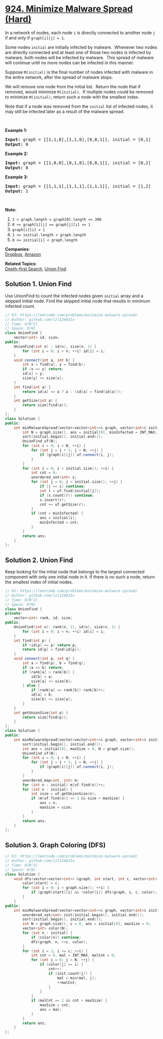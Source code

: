# [924. Minimize Malware Spread (Hard)](https://leetcode.com/problems/minimize-malware-spread/)

<p>In a network of nodes, each node <code>i</code> is directly connected to another node <code>j</code> if and only if&nbsp;<code>graph[i][j] = 1</code>.</p>

<p>Some nodes <code>initial</code> are initially infected by malware.&nbsp; Whenever two nodes are directly connected and at least one of those two nodes is infected by malware, both nodes will be infected by malware.&nbsp; This spread of malware will continue until no more nodes can be infected in this manner.</p>

<p>Suppose <code>M(initial)</code>&nbsp;is the final number of nodes infected with malware in the entire network, after the spread of malware stops.</p>

<p>We will&nbsp;remove one node from the initial list.&nbsp; Return the node that if removed, would minimize&nbsp;<code>M(initial)</code>.&nbsp; If multiple nodes could be removed to minimize <code>M(initial)</code>, return such a node with the smallest index.</p>

<p>Note that if a node was removed from the <code>initial</code>&nbsp;list of infected nodes, it may still be infected later as a result of the malware spread.</p>

<p>&nbsp;</p>

<ol>
</ol>

<p><strong>Example 1:</strong></p>

<pre><strong>Input: </strong>graph = [[1,1,0],[1,1,0],[0,0,1]], initial = [0,1]
<strong>Output: </strong>0
</pre>

<p><strong>Example 2:</strong></p>

<pre><strong>Input: </strong>graph = [[1,0,0],[0,1,0],[0,0,1]], initial = [0,2]
<strong>Output: </strong>0
</pre>

<p><strong>Example 3:</strong></p>

<pre><strong>Input: </strong>graph = [[1,1,1],[1,1,1],[1,1,1]], initial = [1,2]
<strong>Output: </strong>1
</pre>

<p>&nbsp;</p>

<p><strong>Note:</strong></p>

<ol>
	<li><code>1 &lt; graph.length = graph[0].length &lt;= 300</code></li>
	<li><code>0 &lt;= graph[i][j] == graph[j][i] &lt;= 1</code></li>
	<li><code>graph[i][i] = 1</code></li>
	<li><code>1 &lt;= initial.length &lt; graph.length</code></li>
	<li><code>0 &lt;= initial[i] &lt; graph.length</code></li>
</ol>


**Companies**:  
[Dropbox](https://leetcode.com/company/dropbox), [Amazon](https://leetcode.com/company/amazon)

**Related Topics**:  
[Depth-first Search](https://leetcode.com/tag/depth-first-search/), [Union Find](https://leetcode.com/tag/union-find/)

## Solution 1. Union Find

Use UnionFind to count the infected nodes given `initial` array and a skipped initial node. Find the skipped initial node that results in minimum infected count.

```cpp
// OJ: https://leetcode.com/problems/minimize-malware-spread/
// Author: github.com/lzl124631x
// Time: O(N^2)
// Space: O(N)
class UnionFind {
    vector<int> id, size;
public:
    UnionFind(int n) : id(n), size(n, 1) {
        for (int i = 0; i < n; ++i) id[i] = i;
    }
    void connect(int a, int b) {
        int x = find(a), y = find(b);
        if (x == y) return;
        id[x] = y;
        size[y] += size[x];
    }
    int find(int a) {
        return id[a] == a ? a : (id[a] = find(id[a]));
    }
    int getSize(int a) {
        return size[find(a)];
    }
};
class Solution {
public:
    int minMalwareSpread(vector<vector<int>>& graph, vector<int>& initial) {
        int N = graph.size(), ans = initial[0], minInfected = INT_MAX;
        sort(initial.begin(), initial.end());
        UnionFind uf(N);
        for (int i = 0; i < N; ++i) {
            for (int j = i + 1; j < N; ++j) {
                if (graph[i][j]) uf.connect(i, j);
            }
        }
        for (int i = 0; i < initial.size(); ++i) {
            int cnt = 0;
            unordered_set<int> s;
            for (int j = 0; j < initial.size(); ++j) {
                if (j == i) continue;
                int r = uf.find(initial[j]);
                if (s.count(r)) continue;
                s.insert(r);
                cnt += uf.getSize(r);
            }
            if (cnt < minInfected) {
                ans = initial[i];
                minInfected = cnt;
            }
        }
        return ans;
    }
};
```

## Solution 2. Union Find

Keep looking for the initial node that belongs to the largest connected component with only one initial node in it. If there is no such a node, return the smallest index of initial nodes.

```cpp
// OJ: https://leetcode.com/problems/minimize-malware-spread/
// Author: github.com/lzl124631x
// Time: O(N^2)
// Space: O(N)
class UnionFind {
private:
    vector<int> rank, id, size;
public:
    UnionFind(int n): rank(n, 1), id(n), size(n, 1) {
        for (int i = 0; i < n; ++i) id[i] = i;
    }
    int find(int p) {
        if (id[p] == p) return p;
        return id[p] = find(id[p]);
    }
    void connect(int p, int q) {
        int a = find(p), b = find(q);
        if (a == b) return;
        if (rank[a] > rank[b]) {
            id[b] = a;
            size[a] += size[b];
        } else {
            if (rank[a] == rank[b]) rank[b]++;
            id[a] = b;
            size[b] += size[a];
        }
    }
    int getUnionSize(int p) {
        return size[find(p)];
    }
};
class Solution {
public:
    int minMalwareSpread(vector<vector<int>>& graph, vector<int>& initial) {
        sort(initial.begin(), initial.end());
        int ans = initial[0], maxSize = 0, N = graph.size();
        UnionFind uf(N);
        for (int i = 0; i < N; ++i) {
            for (int j = i + 1; j < N; ++j) {
                if (graph[i][j]) uf.connect(i, j);
            }
        }
        unordered_map<int, int> m;
        for (int n : initial) m[uf.find(n)]++;
        for (int n : initial) {
            int size = uf.getUnionSize(n);
            if (m[uf.find(n)] == 1 && size > maxSize) {
                ans = n;
                maxSize = size;
            }
        }
        return ans;
    }
};
```

## Solution 3. Graph Coloring (DFS)

```cpp
// OJ: https://leetcode.com/problems/minimize-malware-spread/
// Author: github.com/lzl124631x
// Time: O(N^2)
// Space: O(N)
class Solution {
    void dfs(vector<vector<int>> &graph, int start, int c, vector<int> &color) {
        color[start] = c;
        for (int i = 0; i < graph.size(); ++i) {
            if (graph[start][i] && !color[i]) dfs(graph, i, c, color);
        }
    }
public:
    int minMalwareSpread(vector<vector<int>>& graph, vector<int>& initial) {
        unordered_set<int> init(initial.begin(), initial.end());
        sort(initial.begin(), initial.end());
        int N = graph.size(), c = 0, ans = initial[0], maxSize = 0;
        vector<int> color(N);
        for (int n : initial) {
            if (color[n]) continue;
            dfs(graph, n, ++c, color);
        }
        for (int i = 1; i <= c; ++i) {
            int cnt = 0, mal = INT_MAX, malCnt = 0;
            for (int j = 0; j < N; ++j) {
                if (color[j] == i) {
                    cnt++;
                    if (init.count(j)) {
                        mal = min(mal, j);
                        ++malCnt;
                    }
                }
            }
            if (malCnt == 1 && cnt > maxSize) {
                maxSize = cnt;
                ans = mal;
            }
        }
        return ans;
    }
};
```